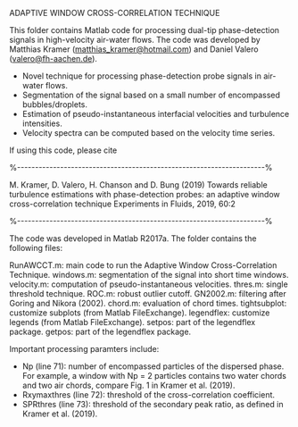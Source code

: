 ADAPTIVE WINDOW CROSS-CORRELATION TECHNIQUE

This folder contains Matlab code for processing dual-tip phase-detection
signals in high-velocity air-water flows. The code was developed by 
Matthias Kramer (matthias_kramer@hotmail.com) and Daniel Valero (valero@fh-aachen.de).

- Novel technique for processing phase-detection probe signals in air-water flows.
- Segmentation of the signal based on a small number of encompassed bubbles/droplets.
- Estimation of pseudo-instantaneous interfacial velocities and turbulence intensities.
- Velocity spectra can be computed based on the velocity time series.


If using this code, please cite


%---------------------------------------------------------------------%

M. Kramer, D. Valero, H. Chanson and D. Bung (2019)
Towards reliable turbulence estimations with phase-detection probes:
an adaptive window cross-correlation technique
Experiments in Fluids, 2019, 60:2

%---------------------------------------------------------------------%

The code was developed in Matlab R2017a. The folder contains the following files:

RunAWCCT.m: main code to run the Adaptive Window Cross-Correlation Technique.
windows.m: segmentation of the signal into short time windows.
velocity.m: computation of pseudo-instantaneous velocities.
thres.m: single threshold technique.
ROC.m: robust outlier cutoff.
GN2002.m: filtering after Goring and Nikora (2002).
chord.m: evaluation of chord times.
tightsubplot: customize subplots (from Matlab FileExchange).
legendflex: customize legends (from Matlab FileExchange).
setpos: part of the legendflex package.
getpos: part of the legendflex package. 

Important processing paramters include:
- Np (line 71): number of encompassed particles of the dispersed phase. For example, a window with 
Np = 2 particles contains two water chords and two air chords, compare Fig. 1 in Kramer et al. (2019).
- Rxymaxthres (line 72): threshold of the cross-correlation coefficient.
- SPRthres (line 73): threshold of the secondary peak ratio, as defined in Kramer et al. (2019).
 

